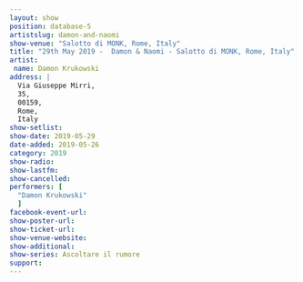 ```yaml
---
layout: show
position: database-5
artistslug: damon-and-naomi
show-venue: "Salotto di MONK, Rome, Italy"
title: "29th May 2019 -  Damon & Naomi - Salotto di MONK, Rome, Italy"
artist:
 name: Damon Krukowski
address: |
  Via Giuseppe Mirri, 
  35,
  00159, 
  Rome, 
  Italy
show-setlist:
show-date: 2019-05-29
date-added: 2019-05-26
category: 2019
show-radio:
show-lastfm:
show-cancelled:
performers: [
  "Damon Krukowski"
  ]
facebook-event-url: 
show-poster-url: 
show-ticket-url: 
show-venue-website:
show-additional:
show-series: Ascoltare il rumore
support:
---
```

